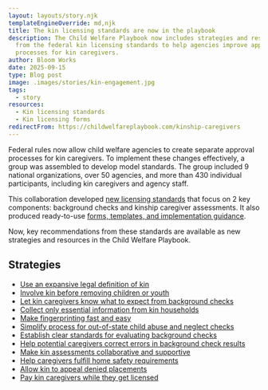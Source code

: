 ```yaml
---
layout: layouts/story.njk
templateEngineOverride: md,njk
title: The kin licensing standards are now in the playbook
description: The Child Welfare Playbook now includes strategies and resources
  from the federal kin licensing standards to help agencies improve approval
  processes for kin caregivers.
author: Bloom Works
date: 2025-09-15
type: Blog post
image: .images/stories/kin-engagement.jpg
tags:
  - story
resources:
  - Kin licensing standards
  - Kin licensing forms
redirectFrom: https://childwelfareplaybook.com/kinship-caregivers
---
```

Federal rules now allow child welfare agencies to create separate approval processes for kin caregivers. To implement these changes effectively, a group was assembled to develop model standards. The group included 9 national organizations, over 50 agencies, and more than 430 individual participants, including kin caregivers and agency staff.

This collaboration developed [new licensing standards](https://www.grandfamilies.org/Portals/0/Kin-Specific_Foster_Home_Approval_Standards_2025.pdf) that focus on 2 key components: background checks and kinship caregiver assessments. It also produced ready-to-use [forms, templates, and implementation guidance](https://www.grandfamilies.org/Resources/Kin-Specific-Licensing-Standards-Sample-Forms).

Now, key recommendations from these standards are available as new strategies and resources in the Child Welfare Playbook.

## Strategies

* [Use an expansive legal definition of kin ](/strategies/use-an-expansive-legal-definition-of-kin/)
* [Involve kin before removing children or youth](/strategies/involve-kin-before-removing-children-or-youth/)
* [Let kin caregivers know what to expect from background checks](/strategies/let-kin-caregivers-know-what-to-expect-from-background-checks/)
* [Collect only essential information from kin households](/strategies/collect-only-essential-information-from-kin-households/)
* [Make fingerprinting fast and easy](/strategies/make-fingerprinting-fast-and-easy/)
* [Simplify process for out-of-state child abuse and neglect checks](/strategies/simplify-the-process-for-out-of-state-child-abuse-and-neglect-checks/)
* [Establish clear standards for evaluating background checks](/strategies/establish-clear-standards-for-evaluating-background-checks/)
* [Help potential caregivers correct errors in background check results](/strategies/help-potential-caregivers-correct-errors-in-background-check-results/)
* [Make kin assessments collaborative and supportive ](/strategies/make-kin-assessments-collaborative-and-supportive/)
* [Help caregivers fulfill home safety requirements ](/strategies/provide-safety-inspection-support/)
* [Allow kin to appeal denied placements](/strategies/allow-kin-to-appeal-denied-placements/)[](/strategies/provide-convenient-training-events-for-license-renewals/)
* [Pay kin caregivers while they get licensed](/strategies/pay-kin-caregivers-while-they-get-licensed/)[](https://www.grandfamilies.org/Resources/Kin-Specific-Licensing-Standards-Sample-Forms)
